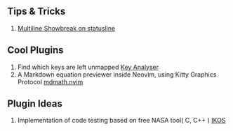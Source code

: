 ## Tips & Tricks

1. [Multiline Showbreak on statusline](https://www.reddit.com/r/neovim/s/gRvzZuKxeR)

## Cool Plugins

1. Find which keys are left unmapped
[Key Analyser](https://github.com/meznaric/key-analyzer.nvim)
2. A Markdown equation previewer inside Neovim, using Kitty Graphics Protocol
[mdmath.nvim](https://github.com/Thiago4532/mdmath.nvim)

## Plugin Ideas

1. Implementation of code testing based on free NASA tool( C, C++ )
[IKOS](https://github.com/NASA-SW-VnV/ikos)